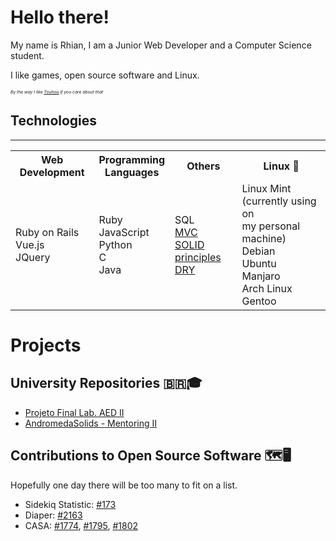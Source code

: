 <!--
So you've come to the bleak land of the README source code...
I am sorry, I've succumbed to the treacherous power of HTML in markdown... There is no way back now...
-->

# Hello there!

My name is Rhian, I am a Junior Web Developer and a Computer Science student.

I like games, open source software and Linux.

<sub><sup><sub><sup>_By the way I like [Touhou](https://media1.tenor.com/images/50ead60764442fd6304067bac5377027/tenor.gif) if you care about that_</sup></sub></sup></sub>

## Technologies
---------------

<table>
<th>Web Development</th>
<th>Programming<br>Languages</th>
<th>Others</th>
<th>Linux 💛</th>
<tr>
  <td>
      Ruby on Rails<br>
      Vue.js<br>
      JQuery<br>
  </td>
  <td>
      Ruby<br>
      JavaScript<br>
      Python<br>
      C<br>
      Java<br>
  </td>
  <td>
    SQL<br>
    <a href="https://en.wikipedia.org/wiki/Model%E2%80%93view%E2%80%93controller">MVC</a><br>
    <a href="https://en.wikipedia.org/wiki/SOLID">SOLID principles</a><br>
    <a href="https://en.wikipedia.org/wiki/Don't_repeat_yourself">DRY</a><br>
  </td>
  <td>
    Linux Mint (currently using on<br>
    my personal machine)<br>
    Debian<br>
    Ubuntu<br>
    Manjaro<br>
    Arch Linux<br>
    Gentoo<br>
  </td>
</tr>
<table>

# Projects

## University Repositories 🇧🇷🎓
  * [Projeto Final Lab. AED II](https://github.com/rhian-cs/Projeto_final_LAEDII)
  * [AndromedaSolids - Mentoring II](https://github.com/rhian-cs/AndromedaSolids)

## Contributions to Open Source Software 🗺️🖥️
Hopefully one day there will be too many to fit on a list.
  * Sidekiq Statistic: [#173](https://github.com/davydovanton/sidekiq-statistic/pull/173)
  * Diaper: [#2163](https://github.com/rubyforgood/diaper/pull/2163)
  * CASA: [#1774](https://github.com/rubyforgood/casa/pull/1774), [#1795](https://github.com/rubyforgood/casa/pull/1795), [#1802](https://github.com/rubyforgood/casa/pull/1802)
